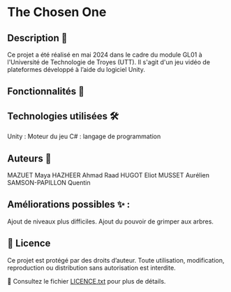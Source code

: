 # The Chosen One

## Description 📌
Ce projet a été réalisé en mai 2024 dans le cadre du module GL01 à l'Université de Technologie de Troyes (UTT).
Il s'agit d'un jeu vidéo de plateformes développé à l’aide du logiciel Unity.

## Fonctionnalités 🎯


## Technologies utilisées 🛠
Unity : Moteur du jeu
C# : langage de programmation

## Auteurs 👥
MAZUET Maya
HAZHEER Ahmad Raad
HUGOT Eliot
MUSSET Aurélien
SAMSON-PAPILLON Quentin

## Améliorations possibles ✨ : 
Ajout de niveaux plus difficiles.
Ajout du pouvoir de grimper aux arbres.

## 📜 Licence  
Ce projet est protégé par des droits d’auteur. Toute utilisation, modification, reproduction ou distribution sans autorisation est interdite.  

🔗 Consultez le fichier [LICENCE.txt](LICENCE.txt) pour plus de détails.  

